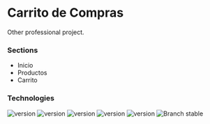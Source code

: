 # Carrito de Compras
Other professional project.

### Sections
- Inicio
- Productos
- Carrito

### Technologies
![version](https://img.shields.io/badge/html-v5.x-dd4b25.svg)
![version](https://img.shields.io/badge/css-v3.x-006db4.svg)
![version](https://img.shields.io/badge/git-v2.x-e94e31.svg)
![version](https://img.shields.io/badge/javascript-v6.x-efd81e.svg)
![version](https://img.shields.io/badge/react.js-v17.x-61dafb.svg)
![Branch stable](https://img.shields.io/badge/branch-main-blue.svg)
